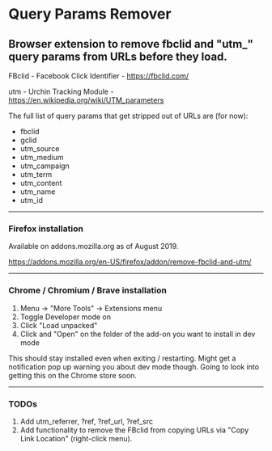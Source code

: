 # Query Params Remover
## Browser extension to remove fbclid and "utm_" query params from URLs before they load.

FBclid - Facebook Click Identifier - https://fbclid.com/

utm - Urchin Tracking Module - https://en.wikipedia.org/wiki/UTM_parameters

The full list of query params that get stripped out of URLs are (for now):
- fbclid
- gclid
- utm_source
- utm_medium 
- utm_campaign
- utm_term
- utm_content
- utm_name
- utm_id

--- 

### Firefox installation
Available on addons.mozilla.org as of August 2019.

https://addons.mozilla.org/en-US/firefox/addon/remove-fbclid-and-utm/

--- 
### Chrome / Chromium / Brave installation
1. Menu -> "More Tools" -> Extensions menu
2. Toggle Developer mode on
3. Click "Load unpacked"
4. Click and "Open" on the folder of the add-on you want to install in dev mode 

This should stay installed even when exiting / restarting. Might get a notification pop up warning you about dev mode though. 
Going to look into getting this on the Chrome store soon.

---
### TODOs
1. Add utm_referrer, ?ref, ?ref_url, ?ref_src
2. Add functionality to remove the FBclid from copying URLs via "Copy Link Location" (right-click menu). 
